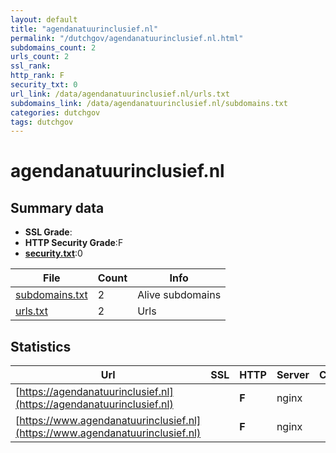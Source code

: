 ```yaml
---
layout: default
title: "agendanatuurinclusief.nl"
permalink: "/dutchgov/agendanatuurinclusief.nl.html"
subdomains_count: 2
urls_count: 2
ssl_rank: 
http_rank: F
security_txt: 0
url_link: /data/agendanatuurinclusief.nl/urls.txt
subdomains_link: /data/agendanatuurinclusief.nl/subdomains.txt
categories: dutchgov
tags: dutchgov
---
```



# agendanatuurinclusief.nl
## Summary data


 - **SSL Grade**:
 - **HTTP Security Grade**:F
 - **[security.txt](https://www.digitaleoverheid.nl/nieuws/standaard-security-txt-nu-verplicht-voor-overheid/)**:0


| File       | Count | Info |
|------------|-------|------|
|[subdomains.txt](/DutchGovScope/data/agendanatuurinclusief.nl/subdomains.txt)|2|Alive subdomains|
|[urls.txt](/DutchGovScope/data/agendanatuurinclusief.nl/urls.txt)|2|Urls|


## Statistics


| Url | SSL | HTTP | Server | Cookie | HSTS | CORS | CTO | CSP | XFO | XXP | RP |FP| Tech |Title |
|--------|-------|-------|------|------|------|------|------|------|------|------|------|------|------|------|
|[https://agendanatuurinclusief.nl](https://agendanatuurinclusief.nl)| | **F**|nginx| | | | | | | | :white_check_mark: | |Nginx Plesk|302 Found|
|[https://www.agendanatuurinclusief.nl](https://www.agendanatuurinclusief.nl)| | **F**|nginx| | | | | | | | :white_check_mark: | |Nginx Plesk|302 Found|


